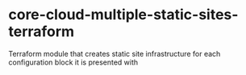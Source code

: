 # core-cloud-multiple-static-sites-terraform
Terraform module that creates static site infrastructure for each configuration block it is presented with
